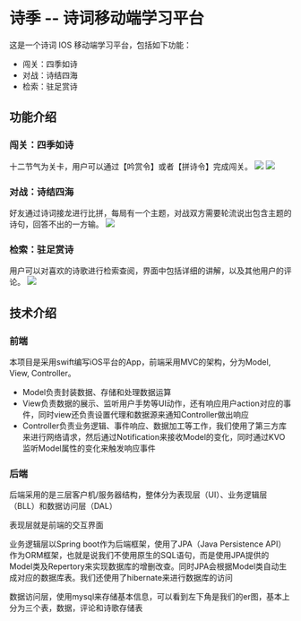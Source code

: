 # 诗季 -- 诗词移动端学习平台

这是一个诗词 IOS 移动端学习平台，包括如下功能：
- 闯关：四季如诗
- 对战：诗结四海
- 检索：驻足赏诗

## 功能介绍
### 闯关：四季如诗
十二节气为关卡，用户可以通过【吟赏令】或者【拼诗令】完成闯关。
![](./imgs/吟赏令.png)
![](./imgs/拼诗令.png)

### 对战：诗结四海
好友通过诗词接龙进行比拼，每局有一个主题，对战双方需要轮流说出包含主题的诗句，回答不出的一方输。
![](./imgs/飞花令.png)


### 检索：驻足赏诗
用户可以对喜欢的诗歌进行检索查阅，界面中包括详细的讲解，以及其他用户的评论。
![](./imgs/检索.png)

## 技术介绍
### 前端
本项目是采用swift编写iOS平台的App，前端采用MVC的架构，分为Model, View, Controller。
- Model负责封装数据、存储和处理数据运算
- View负责数据的展示、监听用户手势等UI动作，还有响应用户action对应的事件，同时view还负责设置代理和数据源来通知Controller做出响应
- Controller负责业务逻辑、事件响应、数据加工等工作，我们使用了第三方库来进行网络请求，然后通过Notification来接收Model的变化，同时通过KVO监听Model属性的变化来触发响应事件

### 后端

后端采用的是三层客户机/服务器结构，整体分为表现层（UI）、业务逻辑层（BLL）和数据访问层（DAL）

表现层就是前端的交互界面

业务逻辑层以Spring boot作为后端框架，使用了JPA（Java Persistence API）作为ORM框架，也就是说我们不使用原生的SQL语句，而是使用JPA提供的Model类及Repertory来实现数据库的增删改查。同时JPA会根据Model类自动生成对应的数据库表。我们还使用了hibernate来进行数据库的访问

数据访问层，使用mysql来存储基本信息，可以看到左下角是我们的er图，基本上分为三个表，数据，评论和诗歌存储表

